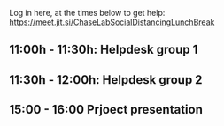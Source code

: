 
Log in here, at the times below to get help: 
https://meet.jit.si/ChaseLabSocialDistancingLunchBreak 

## 11:00h - 11:30h: Helpdesk group 1 

## 11:30h - 12:00h: Helpdesk group 2

## 15:00 - 16:00 Prjoect presentation
